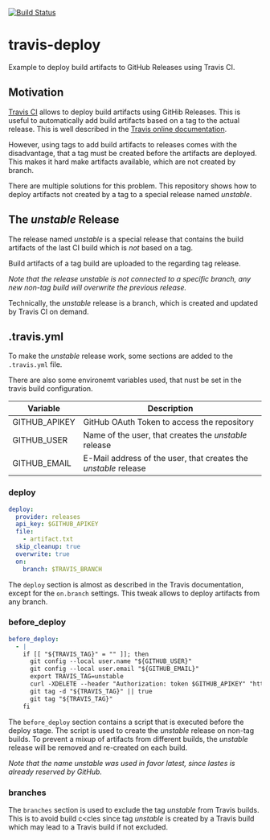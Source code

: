 [![Build Status](https://travis-ci.com/falk-werner/travis-deploy.svg?branch=main)](https://travis-ci.com/falk-werner/travis-deploy)

# travis-deploy

Example to deploy build artifacts to GitHub Releases using Travis CI.

## Motivation

[Travis CI](https://www.travis-ci.com/) allows to deploy build artifacts using GitHib Releases. This is useful to automatically add build artifacts based on a tag to the actual release. This is well described in the [Travis online documentation](https://docs.travis-ci.com/user/deployment/releases/).

However, using tags to add build artifacts to releases comes with the disadvantage, that a tag must be created before the artifacts are deployed. This makes it hard make artifacts available, which are not created by branch.

There are multiple solutions for this problem. This repository shows how to deploy artifacts not created by a tag to a special release named _unstable_.

## The _unstable_ Release

The release named _unstable_ is a special release that contains the build artifacts of the last CI build which is _not_ based on a tag.

Build artifacts of a tag build are uploaded to the regarding tag release.

_Note that the release unstable is not connected to a specific branch, any new non-tag build will overwrite the previous release._

Technically, the _unstable_ release is a branch, which is created and updated by Travis CI on demand.

## .travis.yml

To make the _unstable_ release work, some sections are added to the `.travis.yml` file.

There are also some environemt variables used, that nust be set in the travis build configuration.

| Variable      | Description                                                     |
|---------------|-----------------------------------------------------------------|
| GITHUB_APIKEY | GitHub OAuth Token to access the repository                     |
| GITHUB_USER   | Name of the user, that creates the _unstable_ release           |
| GITHUB_EMAIL  | E-Mail address of the user, that creates the _unstable_ release |

### deploy

````yaml
deploy:
  provider: releases
  api_key: $GITHUB_APIKEY
  file:
    - artifact.txt
  skip_cleanup: true
  overwrite: true
  on:
    branch: $TRAVIS_BRANCH
````

The `deploy` section is almost as described in the Travis documentation, except for the `on.branch` settings. This tweak allows to deploy artifacts from any branch.

### before_deploy

````yaml
before_deploy:
  - |
    if [[ "${TRAVIS_TAG}" = "" ]]; then
      git config --local user.name "${GITHUB_USER}"
      git config --local user.email "${GITHUB_EMAIL}"
      export TRAVIS_TAG=unstable
      curl -XDELETE --header "Authorization: token $GITHUB_APIKEY" "https://api.github.com/repos/${TRAVIS_REPO_SLUG}/git/refs/tags/${TRAVIS_TAG}" || true
      git tag -d "${TRAVIS_TAG}" || true
      git tag "${TRAVIS_TAG}"
    fi
````

The `before_deploy` section contains a script that is executed before the deploy stage.
The script is used to create the _unstable_ release on non-tag builds.
To prevent a mixup of artifacts from different builds, the _unstable_ release will be removed and re-created on each build.

_Note that the name unstable was used in favor latest, since lastes is already reserved by GitHub._

### branches

The `branches` section is used to exclude the tag _unstable_ from Travis builds. This is to avoid build c<cles since tag _unstable_ is created by a Travis build which may lead to a Travis build if not excluded.
